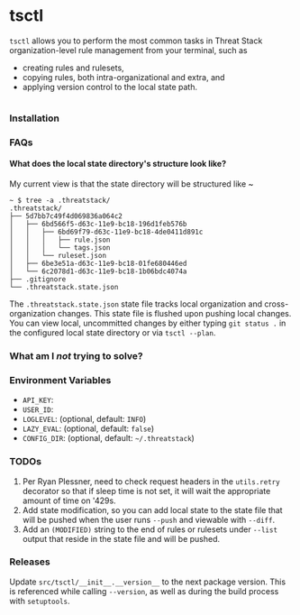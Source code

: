 tsctl
=====

`tsctl` allows you to perform the most common tasks in Threat Stack organization-level rule management from your terminal, such as

* creating rules and rulesets,
* copying rules, both intra-organizational and extra, and
* applying version control to the local state path.

```shell

```

### Installation

### FAQs

#### What does the local state directory's structure look like?

My current view is that the state directory will be structured like ~
```text
~ $ tree -a .threatstack/
.threatstack/
├── 5d7bb7c49f4d069836a064c2
│   ├── 6bd566f5-d63c-11e9-bc18-196d1feb576b
│   │   ├── 6bd69f79-d63c-11e9-bc18-4de0411d891c
│   │   │   ├── rule.json
│   │   │   └── tags.json
│   │   └── ruleset.json
│   ├── 6be3e51a-d63c-11e9-bc18-01fe680446ed
│   └── 6c2078d1-d63c-11e9-bc18-1b06bdc4074a
├── .gitignore
└── .threatstack.state.json
```
The `.threatstack.state.json` state file tracks local organization and cross-organization changes. This state file is flushed upon pushing local changes. You can view local, uncommitted changes by either typing `git status .` in the configured local state directory or via `tsctl --plan`.

### What am I _not_ trying to solve?

### Environment Variables

* `API_KEY`:
* `USER_ID`: 
* `LOGLEVEL`: (optional, default: `INFO`)
* `LAZY_EVAL`: (optional, default: `false`)
* `CONFIG_DIR`: (optional, default: `~/.threatstack`)

### TODOs

1. Per Ryan Plessner, need to check request headers in the `utils.retry` decorator so that if sleep time is not set, it will wait the appropriate amount of time on '429s.
2. Add state modification, so you can add local state to the state file that will be pushed when the user runs `--push` and viewable with `--diff`.
3. Add an `(MODIFIED)` string to the end of rules or rulesets under `--list` output that reside in the state file and will be pushed.

### Releases

Update `src/tsctl/__init__.__version__` to the next package version. This is referenced while calling `--version`, as well as during the build process with `setuptools`.